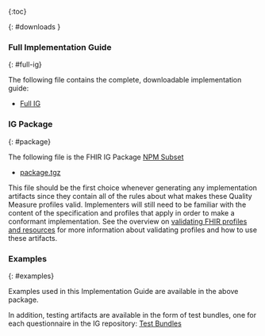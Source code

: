 {:toc}

{: #downloads }

### Full Implementation Guide
{: #full-ig}

The following file contains the complete, downloadable implementation guide:

-  [Full IG](full-ig.zip)

### IG Package
{: #package}

The following file is the FHIR IG Package [NPM Subset](https://confluence.hl7.org/display/FHIR/NPM+Package+Specification)

- [package.tgz](package.tgz)

This file should be the first choice whenever generating any implementation artifacts since they contain all of the
rules about what makes these Quality Measure profiles valid. Implementers will still need to be familiar with the content of the
specification and profiles that apply in order to make a conformant implementation. See the overview on
[validating FHIR profiles and resources](http://hl7.org/fhir/validation.html) for more information about validating
profiles and how to use these artifacts.

### Examples
{: #examples}

Examples used in this Implementation Guide are available in the above package.

In addition, testing artifacts are available in the form of test bundles, one for each questionnaire in the IG repository: [Test Bundles](https://github.com/HL7/us-cql-ig/tree/main/bundles/questionnaire)
